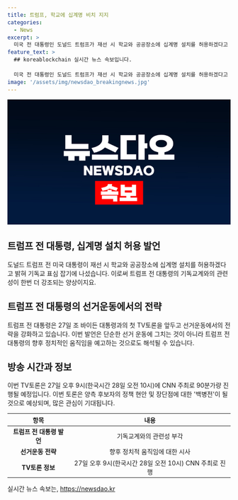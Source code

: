 ```yaml
---
title: 트럼프, 학교에 십계명 비치 지지
categories:
  - News
excerpt: >
  미국 전 대통령인 도널드 트럼프가 재선 시 학교와 공공장소에 십계명 설치를 허용하겠다고 밝혀 기독교 표심을 잡으려는 노력을 보였습니다. 27일 열리는 조 바이든 대통령과의 첫 TV토론을 앞두고 양 진영 간 선거운동이 치열해지고 있는 가운데, 트럼프는 낙태금지법 등을 통해 기독교계 지지를 모으고 있습니다. 이에 대한 분석도 이루어졌으며, TV토론에서는 불법 이민, 경제, 우크라이나와 중동 전쟁 등 다양한 정책 현안이 논의될 것으로 예상됩니다.
feature_text: >
  ## koreablockchain 실시간 뉴스 속보입니다.

  미국 전 대통령인 도널드 트럼프가 재선 시 학교와 공공장소에 십계명 설치를 허용하겠다고 밝혀 기독교 표심을 잡으려는 노력을 보였습니다. 27일 열리는 조 바이든 대통령과의 첫 TV토론을 앞두고 양 진영 간 선거운동이 치열해지고 있는 가운데, 트럼프는 낙태금지법 등을 통해 기독교계 지지를 모으고 있습니다. 이에 대한 분석도 이루어졌으며, TV토론에서는 불법 이민, 경제, 우크라이나와 중동 전쟁 등 다양한 정책 현안이 논의될 것으로 예상됩니다.
image: '/assets/img/newsdao_breakingnews.jpg'
---
```


<p><img src="/assets/img/newsdao_breakingnews.jpg" alt="koreablockchain 속보" /></p>

<h2 data-ke-size="size26">트럼프 전 대통령, 십계명 설치 허용 발언</h2>

<p data-ke-size="size16">도널드 트럼프 전 미국 대통령이 재선 시 학교와 공공장소에 십계명 설치를 허용하겠다고 밝혀 기독교 표심 잡기에 나섰습니다. 이로써 트럼프 전 대통령의 기독교계와의 관련성이 한번 더 강조되는 양상이지요.</p>

<h2 data-ke-size="size26">트럼프 전 대통령의 선거운동에서의 전략</h2>

<p data-ke-size="size16">트럼프 전 대통령은 27일 조 바이든 대통령과의 첫 TV토론을 앞두고 선거운동에서의 전략을 강화하고 있습니다. 이번 발언은 단순한 선거 운동에 그치는 것이 아니라 트럼프 전 대통령의 향후 정치적인 움직임을 예고하는 것으로도 해석될 수 있습니다.</p>

<h2 data-ke-size="size26">방송 시간과 정보</h2>

<p data-ke-size="size16">이번 TV토론은 27일 오후 9시(한국시간 28일 오전 10시)에 CNN 주최로 90분가량 진행될 예정입니다. 이번 토론은 양측 후보자의 정책 현안 및 장단점에 대한 '백병전'이 될 것으로 예상되며, 많은 관심이 기대됩니다.</p>

<table>
<thead>
<tr>
<th style="text-align: center;">항목</th>
<th style="text-align: center;">내용</th>
</tr>
</thead>
<tbody>
<tr>
<td style="text-align: center; height: 17px;"><b>트럼프 전 대통령 발언</b></td>
<td style="text-align: center; height: 17px;">기독교계와의 관련성 부각</td>
</tr>
<tr>
<td style="text-align: center; height: 17px;"><b>선거운동 전략</b></td>
<td style="text-align: center; height: 17px;">향후 정치적 움직임에 대한 시사</td>
</tr>
<tr>
<td style="text-align: center; height: 17px;"><b>TV토론 정보</b></td>
<td style="text-align: center; height: 17px;">27일 오후 9시(한국시간 28일 오전 10시) CNN 주최로 진행</td>
</tr>
</tbody>
</table>
실시간 뉴스 속보는, <a href="https://newsdao.kr" rel="dofollow">https://newsdao.kr</a>


